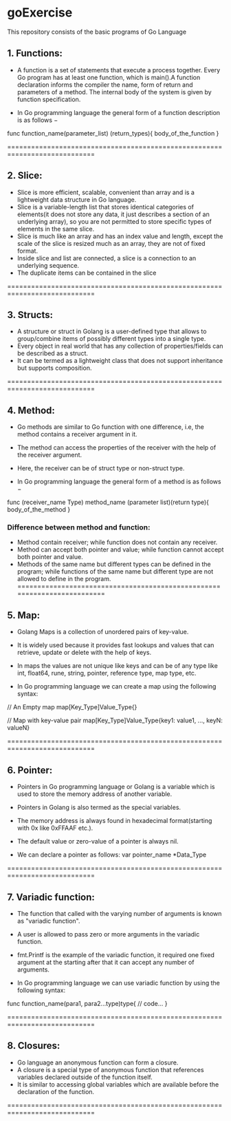 # goExercise
This repository consists of the basic programs of Go Language

## 1. Functions:
* A function is a set of statements that execute a process together. Every Go program has at least one function, which is main().A function declaration informs the compiler the name, form of return and parameters of a method. The internal body of the system is given by function specification. 

* In Go programming language the general form of a function description is as follows − 

func function_name(parameter_list) (return_types){
    body_of_the_function
}

============================================================================

## 2. Slice:
* Slice is more efficient, scalable, convenient than array and is a lightweight data structure in Go language.
* Slice is a variable-length list that stores identical categories of elements(it does not store any data, it just describes a section of an underlying array), so you are not permitted to store specific types of elements in the same slice. 
* Slice is much like an array and has an index value and length, except the scale of the slice is resized much as an array, they are not of fixed format.
* Inside slice and list are connected, a slice is a connection to an underlying sequence.
* The duplicate items can be contained in the slice 

============================================================================

## 3. Structs:
* A structure or struct in Golang is a user-defined type that allows to group/combine items of possibly different types into a single type. 
* Every object in real world that has any collection of properties/fields can be described as a struct.
* It can be termed as a lightweight class that does not support inheritance but supports composition. 

============================================================================

## 4. Method:
* Go methods are similar to Go function with one difference, i.e, the method contains a receiver argument in it.
* The method can access the properties of the receiver with the help of the receiver argument.
* Here, the receiver can be of struct type or non-struct type.

* In Go programming language the general form of a method is as follows − 

func (receiver_name Type) method_name (parameter list)(return type){
    body_of_the_method
}

### Difference between method and function:
- Method contain receiver; while function does not contain any receiver.
- Method can accept both pointer and value; while function cannot accept both pointer and value.
- Methods of the same name but different types can be defined in the program; while functions of the same name but different type are not allowed to define in the program.
=========================================================================

## 5. Map:
* Golang Maps is a collection of unordered pairs of key-value. 
* It is widely used because it provides fast lookups and values that can retrieve, update or delete with the help of keys.
* In maps the values are not unique like keys and can be of any type like int, float64, rune, string, pointer, reference type, map type, etc.

* In Go programming language we can create a map using the following syntax:

// An Empty map
map[Key_Type]Value_Type{}

// Map with key-value pair
map[Key_Type]Value_Type{key1: value1, ..., keyN: valueN}

============================================================================

## 6. Pointer:
* Pointers in Go programming language or Golang is a variable which is used to store the memory address of another variable.
* Pointers in Golang is also termed as the special variables. 
* The memory address is always found in hexadecimal format(starting with 0x like 0xFFAAF etc.).
* The default value or zero-value of a pointer is always nil.

* We can declare a pointer as follows:
  var pointer_name *Data_Type

============================================================================

## 7. Variadic function:
* The function that called with the varying number of arguments is known as "variadic function".
* A user is allowed to pass zero or more arguments in the variadic function.
* fmt.Printf is the example of the variadic function, it required one fixed argument at the starting after that it can accept any number of arguments.

* In Go programming language we can use variadic function by using the following syntax:

func function_name(para1, para2...type)type{
// code...
}

============================================================================

## 8. Closures:
* Go language an anonymous function can form a closure. 
* A closure is a special type of anonymous function that references variables declared outside of the function itself. 
* It is similar to accessing global variables which are available before the declaration of the function.

============================================================================